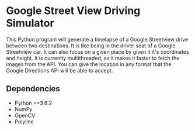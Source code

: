# Google Street View Driving Simulator

This Python program will generate a timelapse of a Google Streetview drive between two destinations. It is like being in the driver seat of
a Google Streetview car. It can also focus on a given place by given it it's coordinates and height. It is currently multithreaded, as it makes it
faster to fetch the images from the API. You can give the location in any format that the Google Directions API will be able to accept.

## Dependencies

* Python >=3.6.2
* NumPy
* OpenCV
* Polyline
